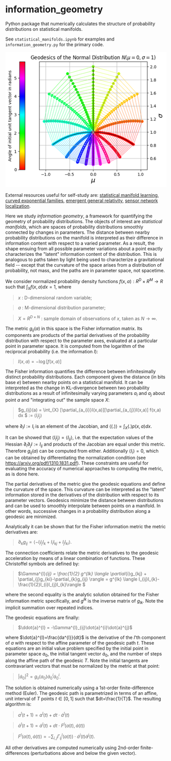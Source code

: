# information_geometry
Python package that numerically calculates the structure of probability distributions on statistical manifolds.

See `statistical_manifolds.ipynb` for examples and `information_geometry.py` for the primary code.

![image](https://github.com/Noeloikeau/information_geometry/blob/main/example.png)

External resources useful for self-study are: [statistical manifold learning](https://proceedings.mlr.press/v32/suna14.pdf), [curved exponential families](https://bsi-ni.brain.riken.jp/database/file/85/076.pdf), [emergent general relativity](https://arxiv.org/pdf/1310.1831.pdf), [sensor network localization](https://www.mdpi.com/1099-4300/19/7/308/htm). 

Here we study *information geometry*, a framework for quantifying the geometry of probability distributions. The objects of interest are *statistical manifolds*, which are spaces of probability distributions smoothly connected by changes in parameters. The distance between nearby probability distributions on the manifold is interpreted as their difference in information content with respect to a varied parameter. As a result, the shape ensuing from all possible parameter variations about a point exactly characterizes the "latent" information content of the distribution. This is analogous to paths taken by light being used to characterize a gravitational field -- except that the curvature of the space arises from a distribution of probability, not mass, and the paths are in parameter space, not spacetime. 

We consider normalized probability density functions $f(x,a):R^D\times R^M\rightarrow R$ such that $\int_{X} f(x,a) dx = 1$, where

> $x$ : D-dimensional random variable;

> $a$ : M-dimensional distribution parameter;

> $X=R^{D \times N}$ : sample domain of observations of $x$, taken as $N\rightarrow \infty$. 

The metric $g_{ij}(a)$ in this space is the Fisher information matrix. Its components are products of the partial derivatives of the probability distribution with respect to the parameter axes, evaluated at a particular point in parameter space. It is computed from the logarithm of the reciprocal probability (i.e. the information $I$): 

> $I(x,a) = - \log[f(x,a)]$

The Fisher information quantifies the difference between infinitesimally distinct probability distributions. Each component gives the distance (in bits base $e$) between nearby points on a statistical manifold. It can be interpreted as the change in KL-divergence between two probability distributions as a result of infinitesimally varying parameters $a_{i}$ and $a_{j}$ about point $a$ and "integrating out" the sample space $X$:

> $g_{ij}(a) =  \int_{X} [\partial_{a_{i}}I(x,a)][\partial_{a_{j}}I(x,a)] f(x,a) dx $
>            := $\langle I_{i}I_{j} \rangle$

where $\partial_{i}I:=I_{i}$ is an element of the Jacobian, and $\langle (.) \rangle = \int_{X}(.)p(x,a)dx$.

It can be showed that $\langle I_{i}I_{j} \rangle = \langle I_{ij} \rangle$, i.e. that the expectation values of the Hessian $\partial_{i}\partial_{j}I:=I_{ij}$ and products of the Jacobian are equal under this metric. Therefore $g_{ij}(a)$ can be computed from either. Additionally $\langle I_{i} \rangle = 0$, which can be obtained by differentiating the normalization condition (see https://arxiv.org/pdf/1310.1831.pdf). These constraints are useful for evaluating the accuracy of numerical approaches to computing the metric, as is done here.

The partial derivatives of the metric give the geodesic equations and define the curvature of the space. This curvature can be interpreted as the "latent" information stored in the derivatives of the distribution with respect to its parameter vectors. Geodesics minimize the distance between distributions and can be used to smoothly interpolate between points on a manifold. In other words, successive changes in a probability distribution along a geodesic are minimized.

Analytically it can be shown that for the Fisher information metric the metric derivatives are:
> $\partial_{k}g_{ij} = \langle -I_{i}I_{j}I_{k}+I_{i}I_{kj}+I_{j}I_{ki}\rangle$. 

The connection coefficients relate the metric derivatives to the geodesic acceleration by means of a linear combination of functions. These Christoffel symbols are defined by:

>  $\Gamma^{l}_{ij} = \frac{1}{2} g^{lk} \langle \partial_{i}g_{kj} + \partial_{j}g_{ki}-\partial_{k}g_{ij} \rangle = g^{lk} \langle I_{ij}I_{k}-\frac{1}{2}I_{i}I_{j}I_{k}\rangle $

where the second equality is the analytic solution obtained for the Fisher information metric specifically, and $g^{lk}$ is the inverse matrix of $g_{lk}$. Note the implicit summation over repeated indices.

The geodesic equations are finally:
>   $\ddot{a}^{l} = -\Gamma^{l}_{ij}\dot{a}^{i}\dot{a}^{j}$

where $\dot{a}^{l}=\frac{da^{l}}{dt}$ is the derivative of the $l$'th component of $a$ with respect to the affine parameter of the geodesic path $t$. These equations are an initial value problem specified by the initial point in parameter space $a_{0}$, the initial tangent vector $\dot{a}_{0}$, and the number of steps along the affine path of the geodesic $T$. Note the initial tangents are contravariant vectors that must be normalized by the metric at that point:

>   $|\dot{a}_{0}|^{2}=g_{ii}(a_{0})\dot{a}_{0}^{i}\dot{a}_{0}^{i}$. 

The solution is obtained numerically using a 1st-order finite-difference method (Euler). The geodesic path is parametrized in terms of an affine, unit interval of $T$ points $t\in[0,1]$ such that $dt=\frac{1}{T}$. The resulting algorithm is:

>   $a^{l}(t+1) = a^{l}(t) + dt \cdot \dot{a}^{l}(t)$

>   $\dot{a}^{l}(t+1) = \dot{a}^{l}(t) + dt \cdot F^{l}(a(t),\dot{a}(t))$

>   $F^{l}(a(t),\dot{a}(t))=  -\sum_{i,j}\Gamma^{l}_{ij}(a(t)) \cdot \dot{a}^{i}(t)\dot{a}^{j}(t)$.

All other derivatives are computed numerically using 2nd-order finite-differences (perturbations above and below the given vector). 
